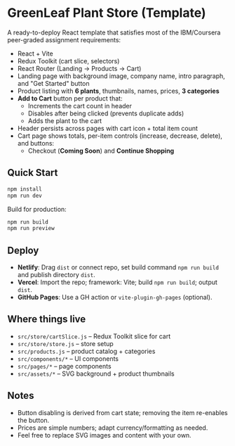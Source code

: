 # GreenLeaf Plant Store (Template)

A ready-to-deploy React template that satisfies most of the IBM/Coursera peer-graded assignment requirements:

- React + Vite
- Redux Toolkit (cart slice, selectors)
- React Router (Landing → Products → Cart)
- Landing page with background image, company name, intro paragraph, and "Get Started" button
- Product listing with **6 plants**, thumbnails, names, prices, **3 categories**
- **Add to Cart** button per product that:
  - Increments the cart count in header
  - Disables after being clicked (prevents duplicate adds)
  - Adds the plant to the cart
- Header persists across pages with cart icon + total item count
- Cart page shows totals, per-item controls (increase, decrease, delete), and buttons:
  - Checkout (**Coming Soon**) and **Continue Shopping**

## Quick Start

```bash
npm install
npm run dev
```

Build for production:

```bash
npm run build
npm run preview
```

## Deploy

- **Netlify**: Drag `dist` or connect repo, set build command `npm run build` and publish directory `dist`.
- **Vercel**: Import the repo; framework: Vite; build `npm run build`; output `dist`.
- **GitHub Pages**: Use a GH action or `vite-plugin-gh-pages` (optional).

## Where things live

- `src/store/cartSlice.js` – Redux Toolkit slice for cart
- `src/store/store.js` – store setup
- `src/products.js` – product catalog + categories
- `src/components/*` – UI components
- `src/pages/*` – page components
- `src/assets/*` – SVG background + product thumbnails

## Notes

- Button disabling is derived from cart state; removing the item re-enables the button.
- Prices are simple numbers; adapt currency/formatting as needed.
- Feel free to replace SVG images and content with your own.
